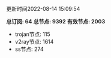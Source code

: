 更新时间2022-08-14 15:09:54

**总订阅: 64**
**总节点: 9392**
**有效节点: 2003**
- trojan节点: 115
- v2ray节点: 1614
- ss节点: 274
